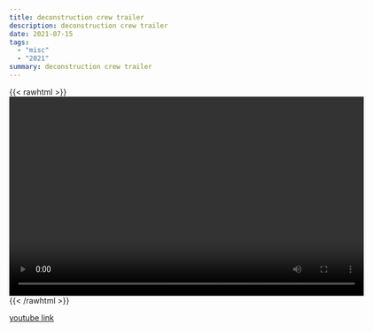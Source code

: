 ```yaml
---
title: deconstruction crew trailer
description: deconstruction crew trailer
date: 2021-07-15
tags:
  - "misc"
  - "2021"
summary: deconstruction crew trailer
---
```


{{< rawhtml >}}<video width="640" height="360" controls>
<source src="https://crowdfile.net/snuffed/deconstruction.mp4" type="video/mp4">
Your browser does not support the video tag.</video>{{< /rawhtml >}}

[youtube link](https://www.youtube.com/watch?v=OBY77jJS15s)
